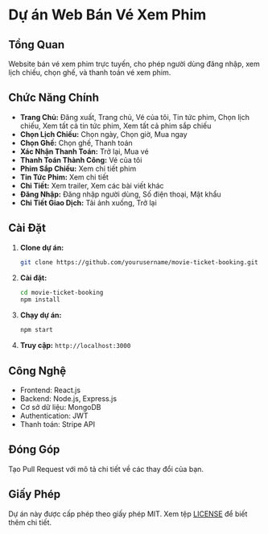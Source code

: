 
# Dự án Web Bán Vé Xem Phim

## Tổng Quan
Website bán vé xem phim trực tuyến, cho phép người dùng đăng nhập, xem lịch chiếu, chọn ghế, và thanh toán vé xem phim.

## Chức Năng Chính
- **Trang Chủ:** Đăng xuất, Trang chủ, Vé của tôi, Tin tức phim, Chọn lịch chiếu, Xem tất cả tin tức phim, Xem tất cả phim sắp chiếu
- **Chọn Lịch Chiếu:** Chọn ngày, Chọn giờ, Mua ngay
- **Chọn Ghế:** Chọn ghế, Thanh toán
- **Xác Nhận Thanh Toán:** Trở lại, Mua vé
- **Thanh Toán Thành Công:** Vé của tôi
- **Phim Sắp Chiếu:** Xem chi tiết phim
- **Tin Tức Phim:** Xem chi tiết
- **Chi Tiết:** Xem trailer, Xem các bài viết khác
- **Đăng Nhập:** Đăng nhập người dùng, Số điện thoại, Mật khẩu
- **Chi Tiết Giao Dịch:** Tải ảnh xuống, Trở lại

## Cài Đặt
1. **Clone dự án:**
    ```sh
    git clone https://github.com/yourusername/movie-ticket-booking.git
    ```
2. **Cài đặt:**
    ```sh
    cd movie-ticket-booking
    npm install
    ```
3. **Chạy dự án:**
    ```sh
    npm start
    ```
4. **Truy cập:** `http://localhost:3000`

## Công Nghệ
- Frontend: React.js
- Backend: Node.js, Express.js
- Cơ sở dữ liệu: MongoDB
- Authentication: JWT
- Thanh toán: Stripe API

## Đóng Góp
Tạo Pull Request với mô tả chi tiết về các thay đổi của bạn.

## Giấy Phép
Dự án này được cấp phép theo giấy phép MIT. Xem tệp [LICENSE](LICENSE) để biết thêm chi tiết.
